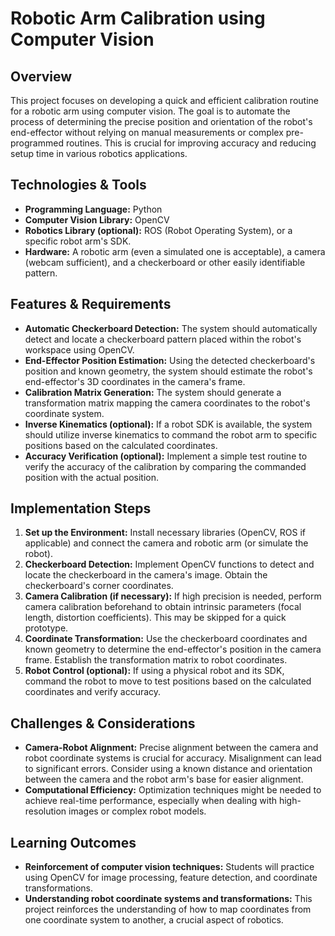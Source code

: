 # Robotic Arm Calibration using Computer Vision

## Overview

This project focuses on developing a quick and efficient calibration routine for a robotic arm using computer vision.  The goal is to automate the process of determining the precise position and orientation of the robot's end-effector without relying on manual measurements or complex pre-programmed routines. This is crucial for improving accuracy and reducing setup time in various robotics applications.

## Technologies & Tools

* **Programming Language:** Python
* **Computer Vision Library:** OpenCV
* **Robotics Library (optional):** ROS (Robot Operating System), or a specific robot arm's SDK.
* **Hardware:** A robotic arm (even a simulated one is acceptable), a camera (webcam sufficient), and a checkerboard or other easily identifiable pattern.

## Features & Requirements

- **Automatic Checkerboard Detection:**  The system should automatically detect and locate a checkerboard pattern placed within the robot's workspace using OpenCV.
- **End-Effector Position Estimation:** Using the detected checkerboard's position and known geometry, the system should estimate the robot's end-effector's 3D coordinates in the camera's frame.
- **Calibration Matrix Generation:**  The system should generate a transformation matrix mapping the camera coordinates to the robot's coordinate system.
- **Inverse Kinematics (optional):** If a robot SDK is available, the system should utilize inverse kinematics to command the robot arm to specific positions based on the calculated coordinates.
- **Accuracy Verification (optional):**  Implement a simple test routine to verify the accuracy of the calibration by comparing the commanded position with the actual position.

## Implementation Steps

1. **Set up the Environment:** Install necessary libraries (OpenCV, ROS if applicable) and connect the camera and robotic arm (or simulate the robot).
2. **Checkerboard Detection:** Implement OpenCV functions to detect and locate the checkerboard in the camera's image.  Obtain the checkerboard's corner coordinates.
3. **Camera Calibration (if necessary):** If high precision is needed, perform camera calibration beforehand to obtain intrinsic parameters (focal length, distortion coefficients). This may be skipped for a quick prototype.
4. **Coordinate Transformation:** Use the checkerboard coordinates and known geometry to determine the end-effector's position in the camera frame.  Establish the transformation matrix to robot coordinates.
5. **Robot Control (optional):** If using a physical robot and its SDK, command the robot to move to test positions based on the calculated coordinates and verify accuracy.

## Challenges & Considerations

- **Camera-Robot Alignment:** Precise alignment between the camera and robot coordinate systems is crucial for accuracy. Misalignment can lead to significant errors.  Consider using a known distance and orientation between the camera and the robot arm's base for easier alignment.
- **Computational Efficiency:**  Optimization techniques might be needed to achieve real-time performance, especially when dealing with high-resolution images or complex robot models.

## Learning Outcomes

- **Reinforcement of computer vision techniques:** Students will practice using OpenCV for image processing, feature detection, and coordinate transformations.
- **Understanding robot coordinate systems and transformations:** This project reinforces the understanding of how to map coordinates from one coordinate system to another, a crucial aspect of robotics.

